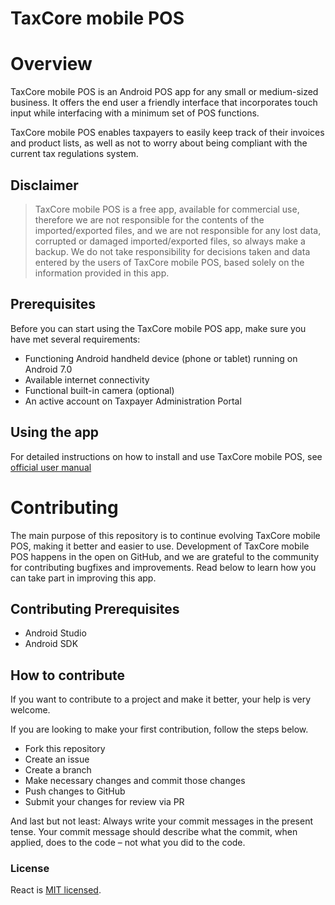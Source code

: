 # TaxCore mobile POS

# Overview

TaxCore mobile POS is an Android POS app for any small or medium-sized business. It offers the end
user a friendly interface that incorporates touch input while interfacing with a minimum set of POS
functions.

TaxCore mobile POS enables taxpayers to easily keep track of their invoices and product lists, as
well as not to worry about being compliant with the current tax regulations system.

## Disclaimer

> TaxCore mobile POS is a free app, available for commercial use, therefore we are not responsible for
> the contents of the imported/exported files, and we are not responsible for any lost data, corrupted
> or damaged imported/exported files, so always make a backup.
> We do not take responsibility for decisions taken and data entered by the users of TaxCore mobile
> POS, based solely on the information provided in this app.

## Prerequisites

Before you can start using the TaxCore mobile POS app, make sure you have met several requirements:

-   Functioning Android handheld device (phone or tablet) running on Android 7.0
-   Available internet connectivity
-   Functional built-in camera (optional)
-   An active account on Taxpayer Administration Portal

## Using the app

For detailed instructions on how to install and use TaxCore mobile POS, see [official user manual](https://github.com/Data-Tech-International/Taxcore-MobilePOS-Android/wiki)

# Contributing

The main purpose of this repository is to continue evolving TaxCore mobile POS, making it better and easier to use. Development of TaxCore mobile POS happens in the open on GitHub, and we are grateful to the community for contributing bugfixes and improvements. Read below to learn how you can take part in improving this app.

## Contributing Prerequisites

-   Android Studio
-   Android SDK

## How to contribute

If you want to contribute to a project and make it better, your help is very welcome.

If you are looking to make your first contribution, follow the steps below.

-   Fork this repository
-   Create an issue
-   Create a branch
-   Make necessary changes and commit those changes
-   Push changes to GitHub
-   Submit your changes for review via PR

And last but not least: Always write your commit messages in the present tense. Your commit message should describe what the commit, when applied, does to the code – not what you did to the code.

### License

React is [MIT licensed](./LICENSE).
